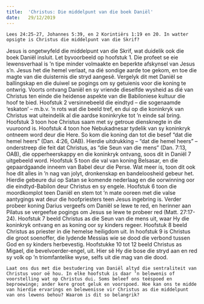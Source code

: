 ```yaml
---
title:  'Christus: Die middelpunt van die boek Daniël'
date:   29/12/2019
---
```


`Lees 24:25-27, Johannes 5:39, en 2 Korintiërs 1:19 en 20. In watter opsigte is Christus die middelpunt van die Skrif?` 

Jesus is ongetwyfeld die middelpunt van die Skrif, wat duidelik ook die boek Daniël insluit. Let byvoorbeeld op hoofstuk 1. Die profeet se eie lewensverhaal is ’n tipe minder volmaakte en beperkte afskynsel van Jesus s’n. Jesus het die hemel verlaat, na dié sondige aarde toe gekom, en toe die magte van die duisternis die stryd aangesê. Vergelyk dit met Daniël se ballingskap en die duiwel se pogings om sy getuienis voor die koning te ontwrig. Voorts ontvang Daniël en sy vriende dieselfde wysheid as dié van Christus ten einde die heidense aspekte van die Babiloniese kultuur die hoof te bied. Hoofstuk 2 versinnebeeld die eindtyd – die sogenaamde ‘eskaton’ – m.b.v. ’n rots wat die beeld tref, en dui op die koninkryk van Christus wat uiteindelik al die aardse koninkryke tot ’n einde sal bring. Hoofstuk 3 toon hoe Christus saam met sy getroue diensknegte in die vuuroond is. Hoofstuk 4 toon hoe Nebukadnesar tydelik van sy koninkryk ontneem word deur die Here. So kom die koning dan tot die besef “dat die hemel heers” (Dan. 4:26, OAB). Hierdie uitdrukking – “dat die hemel heers” – onderstreep die feit dat Christus, as “die Seun van die mens” (Dan. 7:13, OAB), die opperheerskappy en die koninkryk ontvang, soos dit in Daniël 7 uitgebeeld word. Hoofstuk 5 toon die val van koning Belsasar, en die gepaardgaande inneem van Babel deur die Perse. Wat meer is, toon dit ook hoe dit alles in ’n nag van jolyt, dronkenskap en bandeloosheid gebeur het. Hierdie gebeure dui op Satan se komende nederlaag en die oorwinning oor die eindtyd-Babilon deur Christus en sy engele. Hoofstuk 6 toon die moordkomplot teen Daniël en stem tot ’n mate ooreen met die valse aantygings wat deur die hoofpriesters teen Jesus ingebring is. Verder probeer koning Darius vergeefs om Daniël se lewe te red, en herinner aan Pilatus se vergeefse pogings om Jesus se lewe te probeer red (Matt. 27:17-24). Hoofstuk 7 beeld Christus as die Seun van die mens uit, waar Hy die koninkryk ontvang en as koning oor sy kinders regeer. Hoofstuk 8 beeld Christus as priester in die hemelse heiligdom uit. In hoofstuk 9 is Christus die groot soenoffer, die lydende Messias wie se dood die verbond tussen God en sy kinders herbevestig. Hoofstukke 10 tot 12 beeld Christus as Migael, die bevelvoerder-engel, uit. Hier sê Hy die bose die stryd aan en red sy volk op ’n triomfantelike wyse, selfs uit die mag van die dood. 

`Laat ons dus met die bestudering van Daniël altyd die sentraliteit van Christus voor oë hou. In elke hoofstuk is daar ’n belewenis of voorstelling wat op Christus dui. Soms beleef ons teëspoed en beproewinge; ander kere groot geluk en voorspoed. Hoe kan ons te midde van hierdie ervarings en belewenisse vir Christus as die middelpunt van ons lewens behou? Waarom is dit so belangrik?`